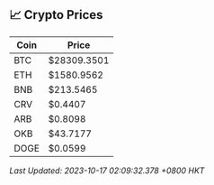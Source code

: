 ## 📈 Crypto Prices

| Coin | Price |
| ---- | ----- |
| BTC | $28309.3501 |
| ETH | $1580.9562 |
| BNB | $213.5465 |
| CRV | $0.4407 |
| ARB | $0.8098 |
| OKB | $43.7177 |
| DOGE | $0.0599 |

_Last Updated: 2023-10-17 02:09:32.378 +0800 HKT_